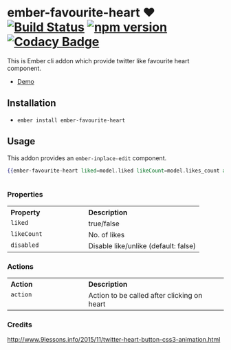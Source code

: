 # ember-favourite-heart ❤️[![Build Status](https://travis-ci.org/anilmaurya/ember-favourite-heart.svg?branch=master)](https://travis-ci.org/anilmaurya/ember-favourite-heart) [![npm version](https://badge.fury.io/js/ember-favourite-heart.svg)](https://badge.fury.io/js/ember-favourite-heart) [![Codacy Badge](https://api.codacy.com/project/badge/grade/3a2cc5e08fcc4978a4107557737a1754)](https://www.codacy.com/app/anil_2/ember-favourite-heart)

This is Ember cli addon which provide twitter like favourite heart component.
- <a href="http://anilmaurya.github.io/ember-favourite-heart/" target="_blank"> Demo </a>

## Installation

* `ember install ember-favourite-heart`

## Usage
 This addon provides an `ember-inplace-edit` component.

```handlebars
{{ember-favourite-heart liked=model.liked likeCount=model.likes_count action="toggleLike"}}
  
```

### Properties

<table width="100%">
  <tr>
  	<th valign="top" width="165px" align="left">Property</th>
  	<th valign="top" align="left">Description</th>
  </tr>
  <tr>
    <td valign="top"><code>liked</code></td>
    <td valign="top">true/false</td>
  </tr>
  <tr>
    <td valign="top"><code>likeCount</code></td>
    <td valign="top">No. of likes</td>
  </tr>
  <tr>
    <td valign="top"><code>disabled</code></td>
    <td valign="top">Disable like/unlike (default: false)</td>
  </tr>
</table>

### Actions

<table width="100%">
  <tr>
  	<th valign="top" width="165px" align="left">Action</th>
  	<th valign="top" align="left">Description</th>
  </tr>
  <tr>
    <td valign="top"><code>action</code></td>
    <td valign="top">Action to be called after clicking on heart</tr>
  </tr>
</table>


### Credits

http://www.9lessons.info/2015/11/twitter-heart-button-css3-animation.html
